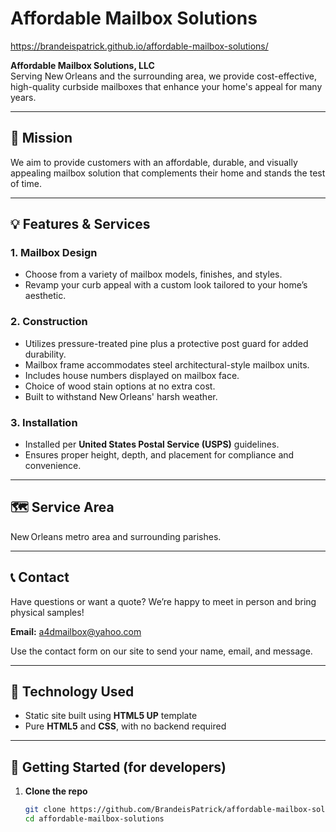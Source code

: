 # Affordable Mailbox Solutions

https://brandeispatrick.github.io/affordable-mailbox-solutions/


**Affordable Mailbox Solutions, LLC**  
Serving New Orleans and the surrounding area, we provide cost-effective, high-quality curbside mailboxes that enhance your home's appeal for many years.

---

## 🧭 Mission

We aim to provide customers with an affordable, durable, and visually appealing mailbox solution that complements their home and stands the test of time.

---

## 💡 Features & Services

### 1. Mailbox Design  
- Choose from a variety of mailbox models, finishes, and styles.  
- Revamp your curb appeal with a custom look tailored to your home’s aesthetic.

### 2. Construction  
- Utilizes pressure-treated pine plus a protective post guard for added durability.  
- Mailbox frame accommodates steel architectural-style mailbox units.  
- Includes house numbers displayed on mailbox face.  
- Choice of wood stain options at no extra cost.  
- Built to withstand New Orleans' harsh weather.

### 3. Installation  
- Installed per **United States Postal Service (USPS)** guidelines.  
- Ensures proper height, depth, and placement for compliance and convenience.

---

## 🗺️ Service Area

New Orleans metro area and surrounding parishes.

---

## 📞 Contact

Have questions or want a quote? We’re happy to meet in person and bring physical samples!

**Email:** a4dmailbox@yahoo.com

Use the contact form on our site to send your name, email, and message.

---

## 🔧 Technology Used

- Static site built using **HTML5 UP** template  
- Pure **HTML5** and **CSS**, with no backend required

---

## 📂 Getting Started (for developers)

1. **Clone the repo**  
   ```bash
   git clone https://github.com/BrandeisPatrick/affordable-mailbox-solutions.git
   cd affordable-mailbox-solutions
